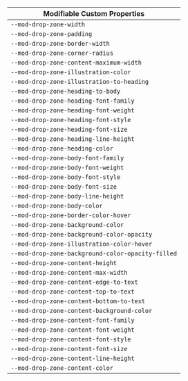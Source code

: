 | Modifiable Custom Properties |
| --- |
|`--mod-drop-zone-width`|
|`--mod-drop-zone-padding`|
|`--mod-drop-zone-border-width`|
|`--mod-drop-zone-corner-radius`|
|`--mod-drop-zone-content-maximum-width`|
|`--mod-drop-zone-illustration-color`|
|`--mod-drop-zone-illustration-to-heading`|
|`--mod-drop-zone-heading-to-body`|
|`--mod-drop-zone-heading-font-family`|
|`--mod-drop-zone-heading-font-weight`|
|`--mod-drop-zone-heading-font-style`|
|`--mod-drop-zone-heading-font-size`|
|`--mod-drop-zone-heading-line-height`|
|`--mod-drop-zone-heading-color`|
|`--mod-drop-zone-body-font-family`|
|`--mod-drop-zone-body-font-weight`|
|`--mod-drop-zone-body-font-style`|
|`--mod-drop-zone-body-font-size`|
|`--mod-drop-zone-body-line-height`|
|`--mod-drop-zone-body-color`|
|`--mod-drop-zone-border-color-hover`|
|`--mod-drop-zone-background-color`|
|`--mod-drop-zone-background-color-opacity`|
|`--mod-drop-zone-illustration-color-hover`|
|`--mod-drop-zone-background-color-opacity-filled`|
|`--mod-drop-zone-content-height`|
|`--mod-drop-zone-content-max-width`|
|`--mod-drop-zone-content-edge-to-text`|
|`--mod-drop-zone-content-top-to-text`|
|`--mod-drop-zone-content-bottom-to-text`|
|`--mod-drop-zone-content-background-color`|
|`--mod-drop-zone-content-font-family`|
|`--mod-drop-zone-content-font-weight`|
|`--mod-drop-zone-content-font-style`|
|`--mod-drop-zone-content-font-size`|
|`--mod-drop-zone-content-line-height`|
|`--mod-drop-zone-content-color`|